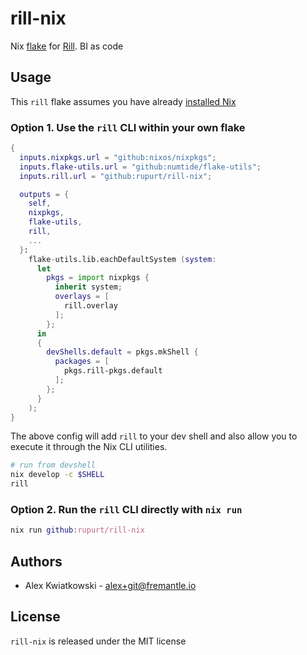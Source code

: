 # rill-nix

Nix [flake](https://nixos.wiki/wiki/Flakes) for [Rill](https://www.rilldata.com). BI as code

## Usage

This `rill` flake assumes you have already [installed Nix](https://determinate.systems/posts/determinate-nix-installer)

### Option 1. Use the `rill` CLI within your own flake

```nix
{
  inputs.nixpkgs.url = "github:nixos/nixpkgs";
  inputs.flake-utils.url = "github:numtide/flake-utils";
  inputs.rill.url = "github:rupurt/rill-nix";

  outputs = {
    self,
    nixpkgs,
    flake-utils,
    rill,
    ...
  }:
    flake-utils.lib.eachDefaultSystem (system:
      let
        pkgs = import nixpkgs {
          inherit system;
          overlays = [
            rill.overlay
          ];
        };
      in
      {
        devShells.default = pkgs.mkShell {
          packages = [
            pkgs.rill-pkgs.default
          ];
        };
      }
    );
}
```

The above config will add `rill` to your dev shell and also allow you to execute it
through the Nix CLI utilities.

```sh
# run from devshell
nix develop -c $SHELL
rill
```

### Option 2. Run the `rill` CLI directly with `nix run`

```nix
nix run github:rupurt/rill-nix
```

## Authors

- Alex Kwiatkowski - alex+git@fremantle.io

## License

`rill-nix` is released under the MIT license
